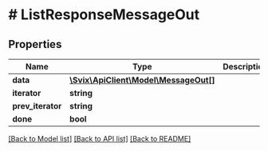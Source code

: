 # # ListResponseMessageOut

## Properties

Name | Type | Description | Notes
------------ | ------------- | ------------- | -------------
**data** | [**\Svix\ApiClient\Model\MessageOut[]**](MessageOut.md) |  |
**iterator** | **string** |  | [optional]
**prev_iterator** | **string** |  | [optional]
**done** | **bool** |  |

[[Back to Model list]](../../README.md#models) [[Back to API list]](../../README.md#endpoints) [[Back to README]](../../README.md)
